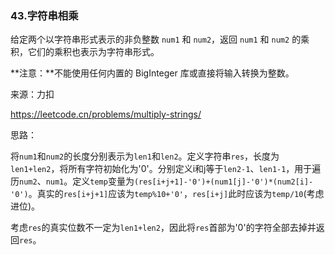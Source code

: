 ### 43.字符串相乘

给定两个以字符串形式表示的非负整数 `num1` 和 `num2`，返回 `num1` 和 `num2` 的乘积，它们的乘积也表示为字符串形式。

**注意：**不能使用任何内置的 BigInteger 库或直接将输入转换为整数。

来源：力扣

https://leetcode.cn/problems/multiply-strings/



思路：

​		将`num1`和`num2`的长度分别表示为`len1`和`len2`。定义字符串`res`，长度为`len1+len2`，将所有字符初始化为'0'。分别定义i和j等于`len2-1`、`len1-1`，用于遍历`num2`、`num1`。定义`temp`变量为`(res[i+j+1]-'0')+(num1[j]-'0')*(num2[i]-'0')`。真实的`res[i+j+1]`应该为`temp%10+'0'`，`res[i+j]`此时应该为`temp/10`(考虑进位)。

​		考虑`res`的真实位数不一定为`len1+len2`，因此将`res`首部为'0'的字符全部去掉并返回`res`。